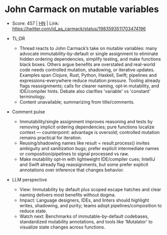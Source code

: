 # John Carmack on mutable variables

- Score: 457 | [HN](https://news.ycombinator.com/item?id=45767725) | Link: https://twitter.com/id_aa_carmack/status/1983593511703474196

- TL;DR
  - Thread reacts to John Carmack’s take on mutable variables: many advocate immutability-by-default or single assignment to eliminate hidden ordering dependencies, simplify testing, and make functions black boxes. Others argue benefits are overstated and real-world code needs controlled mutation, shadowing, or iterative updates. Examples span Clojure, Rust, Python, Haskell, Swift; pipelines and expressions-everywhere reduce mutation pressure. Tooling already flags reassignments; calls for clearer naming, opt‑in mutability, and IDE/compiler hints. Debate also clarifies 'variable' vs 'constant' terminology.
  - Content unavailable; summarizing from title/comments.

- Comment pulse
  - Immutability/single assignment improves reasoning and tests by removing implicit ordering dependencies; pure functions localize context — counterpoint: advantage is oversold; controlled mutation remains practical for iteration.
  - Reusing/shadowing names like result = result.process() invites ambiguity and sanitization bugs; prefer explicit intermediate names or composition/pipelines to signal processed vs raw.
  - Make mutability opt‑in with lightweight IDE/compiler cues; IntelliJ and Swift already flag reassignments, but some prefer explicit annotations over inference that changes behavior.

- LLM perspective
  - View: Immutability by default plus scoped escape hatches and clear naming delivers most benefits without dogma.
  - Impact: Language designers, IDEs, and linters should highlight writes, shadowing, and purity; teams adopt pipelines/composition to reduce state.
  - Watch next: Benchmarks of immutable-by-default codebases, standardized mutability annotations, and tools like 'Mutalator' to visualize state changes across functions.
